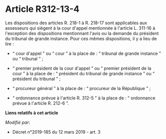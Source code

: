 # Article R312-13-4

Les dispositions des articles R. 218-1 à R. 218-17 sont applicables aux assesseurs qui siègent à la cour d'appel mentionnée à
l'article L. 311-16 à l'exception des dispositions mentionnant l'avis ou la demande du président du tribunal de grande
instance. Pour ces mêmes dispositions, il y a lieu de lire :

- “ cour d'appel ” ou “ cour ” à la place de : “ tribunal de grande instance ” ou “ tribunal ” ;

- “ premier président de la cour d'appel ” ou “ premier président de la cour ” à la place de : “ président du tribunal de
grande instance ” ou “ président du tribunal ” ;

- “ procureur général ” à la place de : “ procureur de la République ” ;

- “ ordonnance prévue à l'article R. 312-5 ” à la place de : “ ordonnance prévue à l'article R. 212-6 ”.

**Liens relatifs à cet article**

_Modifié par_:

  - Décret n°2019-185 du 12 mars 2019 - art. 3
